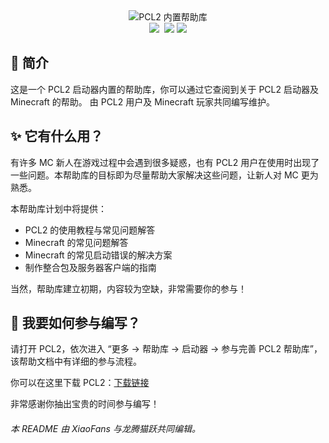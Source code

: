 <div align="center"><img src="https://z3.ax1x.com/2021/04/05/cMgvw9.jpg" alt="PCL2 内置帮助库"/></div>
<div align="center"><img src="https://img.shields.io/github/stars/LTCatt/PCL2Help">&nbsp; <img src="https://img.shields.io/github/forks/LTCatt/PCL2Help?color=%23f8e71c">&nbsp;<img src="https://img.shields.io/github/issues/LTCatt/PCL2Help?color=%237ed321"></div>
 
  
 
## 💎 简介

这是一个 PCL2 启动器内置的帮助库，你可以通过它查阅到关于 PCL2 启动器及 Minecraft 的帮助。 由 PCL2 用户及 Minecraft 玩家共同编写维护。

## ✨ 它有什么用？

有许多 MC 新人在游戏过程中会遇到很多疑惑，也有 PCL2 用户在使用时出现了一些问题。本帮助库的目标即为尽量帮助大家解决这些问题，让新人对 MC 更为熟悉。

本帮助库计划中将提供： 

- PCL2 的使用教程与常见问题解答
- Minecraft 的常见问题解答
- Minecraft 的常见启动错误的解决方案
- 制作整合包及服务器客户端的指南

当然，帮助库建立初期，内容较为空缺，非常需要你的参与！

## 🎨 我要如何参与编写？

请打开 PCL2，依次进入 “更多 → 帮助库 → 启动器 → 参与完善 PCL2 帮助库”，该帮助文档中有详细的参与流程。

你可以在这里下载 PCL2：[下载链接](https://afdian.net/p/0164034c016c11ebafcb52540025c377)

非常感谢你抽出宝贵的时间参与编写！

###### 本 README 由 XiaoFans 与龙腾猫跃共同编辑。
